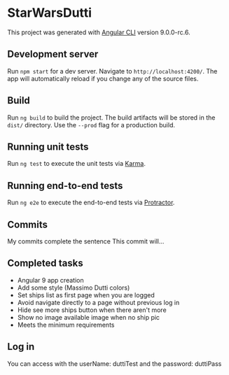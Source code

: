 # StarWarsDutti

This project was generated with [Angular CLI](https://github.com/angular/angular-cli) version 9.0.0-rc.6.

## Development server

Run `npm start` for a dev server. Navigate to `http://localhost:4200/`. The app will automatically reload if you change any of the source files.

## Build

Run `ng build` to build the project. The build artifacts will be stored in the `dist/` directory. Use the `--prod` flag for a production build.

## Running unit tests

Run `ng test` to execute the unit tests via [Karma](https://karma-runner.github.io).

## Running end-to-end tests

Run `ng e2e` to execute the end-to-end tests via [Protractor](http://www.protractortest.org/).

## Commits

My commits complete the sentence This commit will...

## Completed tasks

- Angular 9 app creation
- Add some style (Massimo Dutti colors)
- Set ships list as first page when you are logged
- Avoid navigate directly to a page without previous log in
- Hide see more ships button when there aren't more
- Show no image available image when no ship pic
- Meets the minimum requirements

## Log in
You can access with the userName: duttiTest and the password: duttiPass
